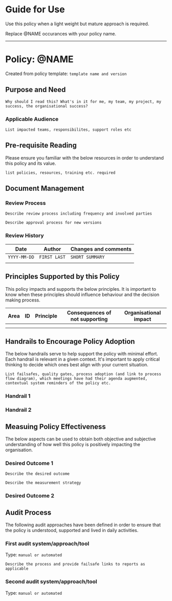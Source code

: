# Guide for Use

Use this policy when a light weight but mature approach is required.

Replace @NAME occurances with your policy name.

----------------------

# Policy: @NAME

Created from policy template: `template name and version`

## Purpose and Need

`Why should I read this? What's in it for me, my team, my project, my success, the organisational success?`

### Applicable Audience

`List impacted teams, responsibilites, support roles etc`

## Pre-requisite Reading

Please ensure you familiar with the below resources in order to understand this policy and its value.

`list policies, resources, training etc. required`

## Document Management

### Review Process

`Describe review process including frequency and involved parties`

`Describe approval process for new versions`

### Review History

| Date | Author | Changes and comments |
| --- | --- | --- |
| `YYYY-MM-DD` | `FIRST LAST` | `SHORT SUMMARY` |
| | |


## Principles Supported by this Policy

This policy impacts and supports the below principles. It is important to know when these principles should influence behaviour and the decision making process.

| Area | ID | Principle | Consequences of not supporting | Organisational impact |
| --- | --- | --- | --- | --- |
| | | | |
| | | | |

## Handrails to Encourage Policy Adoption

The below handrails serve to help support the policy with minimal effort. Each handrail is relevant in a given context. It's important to apply critical thinking to decide which ones best align with your current situation.

`List failsafes, quality gates, process adoption (and link to process flow diagram), which meetings have had their agenda augmented, contextual system reminders of the policy etc.`

### Handrail 1

### Handrail 2

## Measuing Policy Effectiveness

The below aspects can be used to obtain both objective and subjective understanding of how well this policy is positively impacting the organisation.

### Desired Outcome 1

`Describe the desired outcome`

`Describe the measurement strategy`

### Desired Outcome 2


## Audit Process

The following audit approaches have been defined in order to ensure that the policy is understood, supported and lived in daily activities.

### First audit system/approach/tool

Type: `manual or automated`

`Describe the process and provide failsafe links to reports as applicable`

### Second audit system/approach/tool

Type: `manual or automated`


